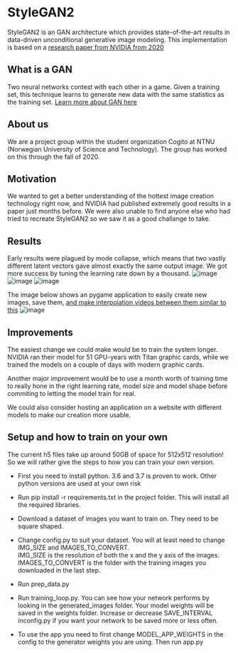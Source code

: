 # StyleGAN2
StyleGAN2 is an GAN architecture which provides state-of-the-art results in data-driven unconditional generative image modeling. This implementation is based on a [research paper from NVIDIA from 2020](https://arxiv.org/abs/1912.04958)

## What is a GAN
Two neural networks contest with each other in a game. Given a training set, this technique learns to generate new data with the same statistics as the training set. [Learn more about GAN here](https://machinelearningmastery.com/what-are-generative-adversarial-networks-gans/)

## About us
We are a project group within the student organization Cogito at NTNU (Norwegian University of Science and Technology). The group has worked on this through the fall of 2020.

## Motivation
We wanted to get a better understanding of the hottest image creation technology right now, and NVIDIA had published extremely good results in a paper just months before. We were also unable to find anyone else who had tried to recreate StyleGAN2 so we saw it as a good challange to take.

## Results
Early results were plagued by mode collapse, which means that two vastly different latent vectors gave almost exactly the same output image. We got more success by tuning the learning rate down by a thousand.
![image](https://user-images.githubusercontent.com/45593399/101482364-e9f43b00-3956-11eb-8aae-0da74bb87308.png)
![image](https://user-images.githubusercontent.com/45593399/101482584-3b9cc580-3957-11eb-94ae-30c7c82b22b5.png)
![image](https://user-images.githubusercontent.com/45593399/101482844-9504f480-3957-11eb-86b2-29bf0cdae3dd.png)

The image below shows an pygame application to easily create new images, save them, [and make interpolation videos between them similar to this](https://youtu.be/6E1_dgYlifc)
![image](https://user-images.githubusercontent.com/45593399/101482932-bbc32b00-3957-11eb-9acd-96383a673426.png)

## Improvements
The easiest change we could make would be to train the system longer. NVIDIA ran their model for 51 GPU-years with Titan graphic cards, while we trained the models on a couple of days with modern graphic cards.  

Another major improvement would be to use a month worth of training time to really hone in the right learning rate, model size and model shape before commiting to letting the model train for real.  

We could also consider hosting an application on a website with different models to make our creation more usable.

## Setup and how to train on your own
The current h5 files take up around 50GB of space for 512x512 resolution! So we will rather give the steps to how you can train your own version.


* First you need to install python. 3.6 and 3.7 is proven to work. Other python versions are used at your own risk

* Run pip install -r requirements.txt in the project folder. This will install all the required libraries.
 
* Download a dataset of images you want to train on. They need to be square shaped.

* Change config.py to suit your dataset. You will at least need to change IMG_SIZE and IMAGES_TO_CONVERT. \
IMG_SIZE is the resolution of both the x and the y axis of the images.\
IMAGES_TO_CONVERT is the folder with the training images you downloaded in the last step.

* Run prep_data.py

* Run training_loop.py. You can see how your network performs by looking in the
generated_images folder. Your model weights will be saved in the weights folder. 
Increase or decrease SAVE_INTERVAL inconfig.py if you want your network to be saved
 more or less often.

* To use the app you need to first change MODEL_APP_WEIGHTS in the config to the generator weights you are using. 
Then run app.py
